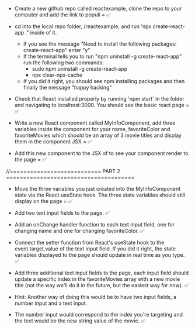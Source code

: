 * Create a new github repo called reactexample, clone the repo to your computer and add the link to populi = ✅


* cd into the local repo folder, /reactexample, and run 'npx create-react-app ." inside of it. 
    * If you see the message "Need to install the following packages: create-react-app" enter "y"
    * If the terminal tells you to run "npm uninstall -g create-react-app" run the following two commands:
        * sudo npm uninstall -g create-react-app
        * npx clear-npx-cache
    * If you did it right, you should see npm installing packages and then finally the message "happy hacking"
* Check that React installed properly by running 'npm start' in the folder and navigating to localhost:3000. You should see the basic react page = ✅


* Write a new React component called MyInfoComponent, add three variables inside the component for your name, favoriteColor and favoriteMovies which should be an array of 3 movie titles and display them in the component JSX = ✅


* Add this new component to the JSX of <App> to see your component render to the page = ✅

//=========================== PART 2 ======================================
* Move the three variables you just created into the MyInfoComponent state via the React useState hook. The three state variables should still display on the page = ✅

* Add two text input fields to the page. ✅

* Add an onChange handler function to each text input field, one for changing name and one for changing favoriteColor. ✅


* Connect the setter function from React's useState hook to the event.target.value of the text input field. If you did it right, the state variables displayed to the page should update in real time as you type. ✅


* Add three additional text input fields to the page, each input field should update a specific index in the favoriteMovies array with a new movie title (not the way we'll do it in the future, but the easiest way for now). ✅




* Hint: Another way of doing this would be to have two input fields, a number input and a text input. 
* The number input would correspond to the index you're targeting and the text would be the new string value of the movie. ✅